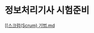 # 정보처리기사 시험준비
[[[스크럼(Scrum) 기법.md](https://github.com/RealFantastic/Engineer-Information-Processing/blob/main/%EC%A0%95%EB%B3%B4%EC%B2%98%EB%A6%AC%EA%B8%B0%EC%82%AC%20%EC%8B%9C%ED%97%98%EC%A4%80%EB%B9%84/%EC%8A%A4%ED%81%AC%EB%9F%BC(Scrum)%20%EA%B8%B0%EB%B2%95.md)
